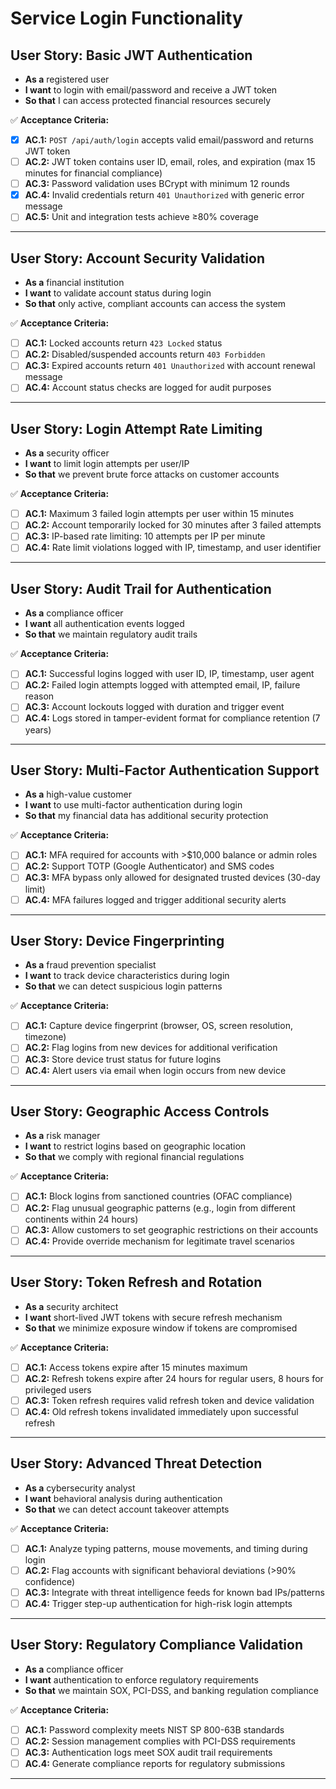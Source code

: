 # Service Login Functionality 
## **User Story: Basic JWT Authentication** 
* **As a** registered user
* **I want** to login with email/password and receive a JWT token
* **So that** I can access protected financial resources securely

✅ **Acceptance Criteria:**
- [X] **AC.1:** `POST /api/auth/login` accepts valid email/password and returns JWT token
- [ ] **AC.2:** JWT token contains user ID, email, roles, and expiration (max 15 minutes for financial compliance)
- [ ] **AC.3:** Password validation uses BCrypt with minimum 12 rounds
- [X] **AC.4:** Invalid credentials return `401 Unauthorized` with generic error message
- [ ] **AC.5:** Unit and integration tests achieve ≥80% coverage

---

## **User Story: Account Security Validation** 
* **As a** financial institution
* **I want** to validate account status during login
* **So that** only active, compliant accounts can access the system

✅ **Acceptance Criteria:**
- [ ] **AC.1:** Locked accounts return `423 Locked` status
- [ ] **AC.2:** Disabled/suspended accounts return `403 Forbidden`
- [ ] **AC.3:** Expired accounts return `401 Unauthorized` with account renewal message
- [ ] **AC.4:** Account status checks are logged for audit purposes

---

## **User Story: Login Attempt Rate Limiting** 
* **As a** security officer
* **I want** to limit login attempts per user/IP
* **So that** we prevent brute force attacks on customer accounts

✅ **Acceptance Criteria:**
- [ ] **AC.1:** Maximum 3 failed login attempts per user within 15 minutes
- [ ] **AC.2:** Account temporarily locked for 30 minutes after 3 failed attempts
- [ ] **AC.3:** IP-based rate limiting: 10 attempts per IP per minute
- [ ] **AC.4:** Rate limit violations logged with IP, timestamp, and user identifier

---

## **User Story: Audit Trail for Authentication** 
* **As a** compliance officer
* **I want** all authentication events logged
* **So that** we maintain regulatory audit trails

✅ **Acceptance Criteria:**
- [ ] **AC.1:** Successful logins logged with user ID, IP, timestamp, user agent
- [ ] **AC.2:** Failed login attempts logged with attempted email, IP, failure reason
- [ ] **AC.3:** Account lockouts logged with duration and trigger event
- [ ] **AC.4:** Logs stored in tamper-evident format for compliance retention (7 years)

---

## **User Story: Multi-Factor Authentication Support**
* **As a** high-value customer
* **I want** to use multi-factor authentication during login
* **So that** my financial data has additional security protection

✅ **Acceptance Criteria:**
- [ ] **AC.1:** MFA required for accounts with >$10,000 balance or admin roles
- [ ] **AC.2:** Support TOTP (Google Authenticator) and SMS codes
- [ ] **AC.3:** MFA bypass only allowed for designated trusted devices (30-day limit)
- [ ] **AC.4:** MFA failures logged and trigger additional security alerts

---

## **User Story: Device Fingerprinting**
* **As a** fraud prevention specialist
* **I want** to track device characteristics during login
* **So that** we can detect suspicious login patterns

✅ **Acceptance Criteria:**
- [ ] **AC.1:** Capture device fingerprint (browser, OS, screen resolution, timezone)
- [ ] **AC.2:** Flag logins from new devices for additional verification
- [ ] **AC.3:** Store device trust status for future logins
- [ ] **AC.4:** Alert users via email when login occurs from new device

---

## **User Story: Geographic Access Controls**
* **As a** risk manager
* **I want** to restrict logins based on geographic location
* **So that** we comply with regional financial regulations

✅ **Acceptance Criteria:**
- [ ] **AC.1:** Block logins from sanctioned countries (OFAC compliance)
- [ ] **AC.2:** Flag unusual geographic patterns (e.g., login from different continents within 24 hours)
- [ ] **AC.3:** Allow customers to set geographic restrictions on their accounts
- [ ] **AC.4:** Provide override mechanism for legitimate travel scenarios

---

## **User Story: Token Refresh and Rotation**
* **As a** security architect
* **I want** short-lived JWT tokens with secure refresh mechanism
* **So that** we minimize exposure window if tokens are compromised

✅ **Acceptance Criteria:**
- [ ] **AC.1:** Access tokens expire after 15 minutes maximum
- [ ] **AC.2:** Refresh tokens expire after 24 hours for regular users, 8 hours for privileged users
- [ ] **AC.3:** Token refresh requires valid refresh token and device validation
- [ ] **AC.4:** Old refresh tokens invalidated immediately upon successful refresh

---

## **User Story: Advanced Threat Detection**
* **As a** cybersecurity analyst
* **I want** behavioral analysis during authentication
* **So that** we can detect account takeover attempts

✅ **Acceptance Criteria:**
- [ ] **AC.1:** Analyze typing patterns, mouse movements, and timing during login
- [ ] **AC.2:** Flag accounts with significant behavioral deviations (>90% confidence)
- [ ] **AC.3:** Integrate with threat intelligence feeds for known bad IPs/patterns
- [ ] **AC.4:** Trigger step-up authentication for high-risk login attempts

---

## **User Story: Regulatory Compliance Validation**
* **As a** compliance officer
* **I want** authentication to enforce regulatory requirements
* **So that** we maintain SOX, PCI-DSS, and banking regulation compliance

✅ **Acceptance Criteria:**
- [ ] **AC.1:** Password complexity meets NIST SP 800-63B standards
- [ ] **AC.2:** Session management complies with PCI-DSS requirements
- [ ] **AC.3:** Authentication logs meet SOX audit trail requirements
- [ ] **AC.4:** Generate compliance reports for regulatory submissions

---
